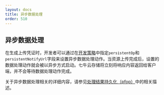 ```yaml
---
layout: docs
title: 异步数据处理
order: 510
---
```

<a name="persistent-op"></a>
## 异步数据处理

在生成上传凭证时，开发者可以通过在[开发策略](/api/reference/security/put-policy.html)中指定`persistentOp`和`persistentNotifyUrl`字段来设置异步数据处理动作。当资源上传完成后，设置的数据处理动作就会被以异步方式启动。七牛云存储将立刻将响应内容返回给客户端，并不会等待数据处理动作完成。

关于异步数据处理相关的详细内容，请参见[处理结果持久化（pfop）](/api/overview/fop/persistent-fop.html)中的相关描述。